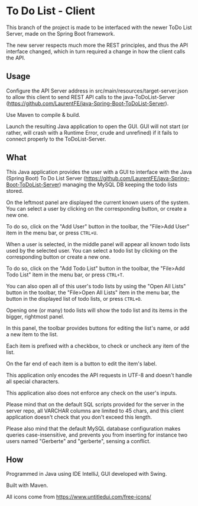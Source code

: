 # To Do List - Client

This branch of the project is made to be interfaced with the newer ToDo List Server, made on the Spring Boot framework.

The new server respects much more the REST principles, and thus the API interface changed, which in turn required a
change in how the client calls the API.

## Usage

Configure the API Server address in src/main/resources/target-server.json to allow this client to send REST API calls 
to the java-ToDoList-Server (https://github.com/LaurentFE/java-Spring-Boot-ToDoList-Server).

Use Maven to compile & build.

Launch the resulting Java application to open the GUI.
GUI will not start (or rather, will crash with a Runtime Error, crude and unrefined) if it fails to connect properly to the ToDoList-Server.

## What

This Java application provides the user with a GUI to interface with the Java (Spring Boot) To Do List Server
(https://github.com/LaurentFE/java-Spring-Boot-ToDoList-Server) managing the MySQL DB keeping the todo lists stored.

On the leftmost panel are displayed the current known users of the system. You can select a user by clicking on the 
corresponding button, or create a new one. 

To do so, click on the "Add User" button in the toolbar, the "File>Add User" item in the menu bar, or press `CTRL+U`.

When a user is selected, in the middle panel will appear all known todo lists used by the selected user. You can select
 a todo list by clicking on the corresponding button or create a new one. 

To do so, click on the "Add Todo List" button in the toolbar, the "File>Add Todo List" item in the menu bar, or press 
`CTRL+T`. 

You can also open all of this user's todo lists by using the "Open All Lists" button in the toolbar, the "File>Open All 
Lists" item in the menu bar, the button in the displayed list of todo lists, or press `CTRL+O`.

Opening one (or many) todo lists will show the todo list and its items in the bigger, rightmost panel. 

In this panel, the toolbar provides buttons for editing the list's name, or add a new item to the list. 

Each item is prefixed with a checkbox, to check or uncheck any item of the list.

On the far end of each item is a button to edit the item's label.

This application only encodes the API requests in UTF-8 and doesn't handle all special characters.

This application also does not enforce any check on the user's inputs.

Please mind that on the default SQL scripts provided for the server in the server repo, all VARCHAR columns are limited
to 45 chars, and this client application doesn't check that you don't exceed this length.

Please also mind that the default MySQL database configuration makes queries case-insensitive, and prevents you from
inserting for instance two users named "Gerberte" and "gerberte", sensing a conflict.


## How

Programmed in Java using IDE IntelliJ, GUI developed with Swing.

Built with Maven.

All icons come from https://www.untitledui.com/free-icons/
